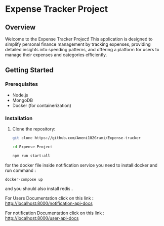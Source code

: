 # Expense Tracker Project

## Overview
Welcome to the Expense Tracker Project! This application is designed to simplify personal finance management by tracking expenses, providing detailed insights into spending patterns, and offering a platform for users to manage their expenses and categories efficiently.

## Getting Started
### Prerequisites
- Node.js
- MongoDB
- Docker (for containerization)

### Installation
1. Clone the repository:
   ```bash
   git clone https://github.com/Ameni102Grami/Expense-tracker

   cd Expense-Project

   npm run start:all

for the docker file inside notification service you need to install docker and run command :
~~~javascript  
docker-compose up
~~~
and you should also install redis .

   
For Users Documentation click on this link :
[ http://localhost:8000/notification-api-docs](http://localhost:9096/notification-api-docs)

For notification Documentation click on this link :
[ http://localhost:8000/user-api-docs](http://localhost:8000/user-api-docs)